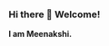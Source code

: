 ### Hi there 👋 Welcome!

****I am Meenakshi.****
<!--
**MBtions/mbtions** is a ✨ _special_ ✨ repository because its `README.md` (this file) appears on your GitHub profile.

Here are some ideas to get you started:

- 👩‍🎓 I'm a Student pursuing Majors in Computer Science.
- 🔭 I’m currently working on a Web Application using Flask and an Android Application using JetPack Compose.
- 🌱 I’m currently learning Website development, Deep Learning NLP models, etc.
- 👯 I’m looking to collaborate on a Machine Learning, Deep Learning Projects.
- 🤔 I’m looking for help with Progressive Web Apps Development.
- 💬 Ask me about Programming Languages- C++, JAVA, Python, Data Structures and Algorithms, etc.
- 📫 How to reach me: twitter.com/MBtions, linkedin.com/in/minakshi29bharadwaj
- 😄 Pronouns: She/Her
- ⚡ Fun fact: I am not a Pro, Just Learning and Implementing here on this platform.

-->

